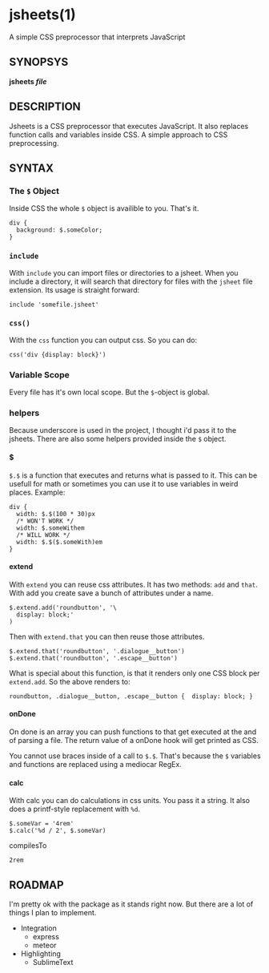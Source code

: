 jsheets(1)
======

A simple CSS preprocessor that interprets JavaScript

SYNOPSYS
-------

**jsheets _file_**

DESCRIPTION
----------

Jsheets is a CSS preprocessor that executes JavaScript. It also replaces function calls and variables inside CSS. A simple approach to CSS preprocessing.

SYNTAX
------

### The `$` Object
Inside CSS the whole `$` object is availible to you. That's it.

```
div {
  background: $.someColor;
}
```

### `include`
With `include` you can import files or directories to a jsheet. When you include a directory, it will search that directory for files with the `jsheet` file extension. Its usage is straight forward:

```
include 'somefile.jsheet'
```

### `css()`
With the `css` function you can output css. So you can do:

```
css('div {display: block}')
```

### Variable Scope
Every file has it's own local scope. But the `$`-object is global.

### helpers
Because underscore is used in the project, I thought i'd pass it to the jsheets. There are also some helpers provided inside the `$` object.

#### $
`$.$` is a function that executes and returns what is passed to it. This can be usefull for math or sometimes you can use it to use variables in weird places. Example:

```
div {
  width: $.$(100 * 30)px
  /* WON'T WORK */
  width: $.someWithem
  /* WILL WORK */
  width: $.$($.someWith)em
}
```

#### extend
With `extend` you can reuse css attributes. It has two methods: `add` and `that`. With add you create save a bunch of attributes under a name.

```
$.extend.add('roundbutton', '\
  display: block;'
)
```

Then with `extend.that` you can then reuse those attributes.

```
$.extend.that('roundbutton', '.dialogue__button')
$.extend.that('roundbutton', '.escape__button')
```

What is special about this function, is that it renders only one CSS block per `extend.add`. So the above renders to:

```
roundbutton, .dialogue__button, .escape__button {  display: block; }
```

#### onDone
On done is an array you can push functions to that get executed at the and of parsing a file. The return value of a onDone hook will get printed as CSS.

You cannot use braces inside of a call to `$.$`. That's because the `$` variables and functions are replaced using a mediocar RegEx.

#### calc
With calc you can do calculations in css units. You pass it a string. It also does a printf-style replacement with `%d`.

```
$.someVar = '4rem'
$.calc('%d / 2', $.someVar)
```

compilesTo
```
2rem
```

ROADMAP
-------

I'm pretty ok with the package as it stands right now. But there are a lot of things I plan to implement.

* Integration
  * express
  * meteor
* Highlighting
  * SublimeText